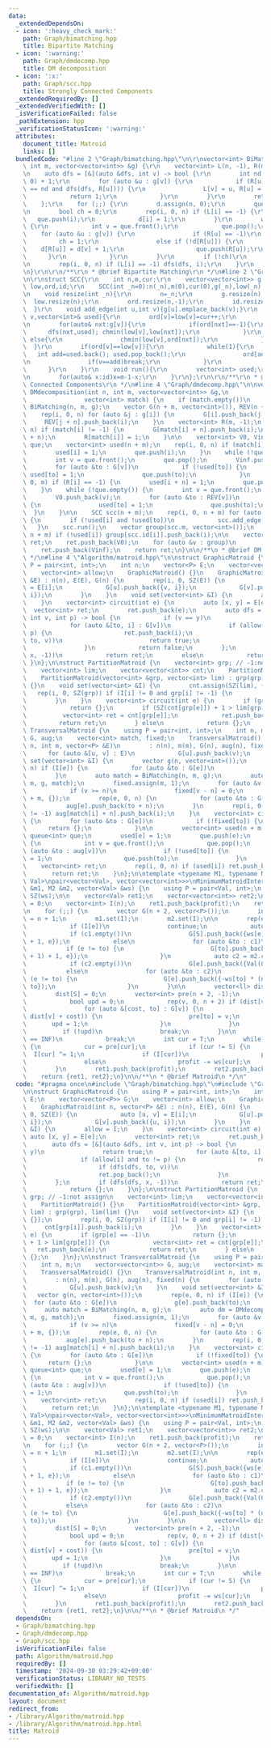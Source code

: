 ```yaml
---
data:
  _extendedDependsOn:
  - icon: ':heavy_check_mark:'
    path: Graph/bimatching.hpp
    title: Bipartite Matching
  - icon: ':warning:'
    path: Graph/dmdecomp.hpp
    title: DM decomposition
  - icon: ':x:'
    path: Graph/scc.hpp
    title: Strongly Connected Components
  _extendedRequiredBy: []
  _extendedVerifiedWith: []
  _isVerificationFailed: false
  _pathExtension: hpp
  _verificationStatusIcon: ':warning:'
  attributes:
    document_title: Matroid
    links: []
  bundledCode: "#line 2 \"Graph/bimatching.hpp\"\n\r\nvector<int> BiMatching(int n,\
    \ int m, vector<vector<int>> &g) {\r\n    vector<int> L(n, -1), R(m, -1), d(n);\r\
    \n    auto dfs = [&](auto &dfs, int v) -> bool {\r\n        int nd = exchange(d[v],\
    \ 0) + 1;\r\n        for (auto &u : g[v]) {\r\n            if (R[u] == -1 or (d[R[u]]\
    \ == nd and dfs(dfs, R[u]))) {\r\n                L[v] = u, R[u] = v;\r\n    \
    \            return 1;\r\n            }\r\n        }\r\n        return 0;\r\n\
    \    };\r\n    for (;;) {\r\n        d.assign(n, 0);\r\n        queue<int> que;\r\
    \n        bool ch = 0;\r\n        rep(i, 0, n) if (L[i] == -1) {\r\n         \
    \   que.push(i);\r\n            d[i] = 1;\r\n        }\r\n        while (!que.empty())\
    \ {\r\n            int v = que.front();\r\n            que.pop();\r\n        \
    \    for (auto &u : g[v]) {\r\n                if (R[u] == -1)\r\n           \
    \         ch = 1;\r\n                else if (!d[R[u]]) {\r\n                \
    \    d[R[u]] = d[v] + 1;\r\n                    que.push(R[u]);\r\n          \
    \      }\r\n            }\r\n        }\r\n        if (!ch)\r\n            break;\r\
    \n        rep(i, 0, n) if (L[i] == -1) dfs(dfs, i);\r\n    }\r\n    return L;\r\
    \n}\r\n\r\n/**\r\n * @brief Bipartite Matching\r\n */\n#line 2 \"Graph/scc.hpp\"\
    \n\r\nstruct SCC{\r\n    int n,m,cur;\r\n    vector<vector<int>> g;\r\n    vector<int>\
    \ low,ord,id;\r\n    SCC(int _n=0):n(_n),m(0),cur(0),g(_n),low(_n),ord(_n,-1),id(_n){}\r\
    \n    void resize(int _n){\r\n        n=_n;\r\n        g.resize(n);\r\n      \
    \  low.resize(n);\r\n        ord.resize(n,-1);\r\n        id.resize(n);\r\n  \
    \  }\r\n    void add_edge(int u,int v){g[u].emplace_back(v);}\r\n    void dfs(int\
    \ v,vector<int>& used){\r\n        ord[v]=low[v]=cur++;\r\n        used.emplace_back(v);\r\
    \n        for(auto& nxt:g[v]){\r\n            if(ord[nxt]==-1){\r\n          \
    \      dfs(nxt,used); chmin(low[v],low[nxt]);\r\n            }\r\n           \
    \ else{\r\n                chmin(low[v],ord[nxt]);\r\n            }\r\n      \
    \  }\r\n        if(ord[v]==low[v]){\r\n            while(1){\r\n             \
    \   int add=used.back(); used.pop_back();\r\n                ord[add]=n; id[add]=m;\r\
    \n                if(v==add)break;\r\n            }\r\n            m++;\r\n  \
    \      }\r\n    }\r\n    void run(){\r\n        vector<int> used;\r\n        rep(v,0,n)if(ord[v]==-1)dfs(v,used);\r\
    \n        for(auto& x:id)x=m-1-x;\r\n    }\r\n};\r\n\r\n/**\r\n * @brief Strongly\
    \ Connected Components\r\n */\n#line 4 \"Graph/dmdecomp.hpp\"\n\nvector<vector<int>>\
    \ DMdecomposition(int n, int m, vector<vector<int>> &g,\n                    \
    \                vector<int> match) {\n    if (match.empty())\n        match =\
    \ BiMatching(n, m, g);\n    vector G(n + m, vector<int>()), REV(n + m, vector<int>());\n\
    \    rep(i, 0, n) for (auto &j : g[i]) {\n        G[i].push_back(j + n);\n   \
    \     REV[j + n].push_back(i);\n    }\n    vector<int> R(m, -1);\n    rep(i, 0,\
    \ n) if (match[i] != -1) {\n        G[match[i] + n].push_back(i);\n        REV[i].push_back(match[i]\
    \ + n);\n        R[match[i]] = i;\n    }\n\n    vector<int> V0, Vinf;\n    queue<int>\
    \ que;\n    vector<int> used(n + m);\n    rep(i, 0, n) if (match[i] == -1) {\n\
    \        used[i] = 1;\n        que.push(i);\n    }\n    while (!que.empty()) {\n\
    \        int v = que.front();\n        que.pop();\n        Vinf.push_back(v);\n\
    \        for (auto &to : G[v])\n            if (!used[to]) {\n               \
    \ used[to] = 1;\n                que.push(to);\n            }\n    }\n    rep(i,\
    \ 0, m) if (R[i] == -1) {\n        used[i + n] = 1;\n        que.push(i + n);\n\
    \    }\n    while (!que.empty()) {\n        int v = que.front();\n        que.pop();\n\
    \        V0.push_back(v);\n        for (auto &to : REV[v])\n            if (!used[to])\
    \ {\n                used[to] = 1;\n                que.push(to);\n          \
    \  }\n    }\n\n    SCC scc(n + m);\n    rep(i, 0, n + m) for (auto &to : G[i])\
    \ {\n        if (!used[i] and !used[to])\n            scc.add_edge(i, to);\n \
    \   }\n    scc.run();\n    vector group(scc.m, vector<int>());\n    rep(i, 0,\
    \ n + m) if (!used[i]) group[scc.id[i]].push_back(i);\n\n    vector<vector<int>>\
    \ ret;\n    ret.push_back(V0);\n    for (auto &v : group)\n        ret.push_back(v);\n\
    \    ret.push_back(Vinf);\n    return ret;\n}\n\n/**\n * @brief DM decomposition\n\
    \ */\n#line 4 \"Algorithm/matroid.hpp\"\n\nstruct GraphicMatroid {\n    using\
    \ P = pair<int, int>;\n    int n;\n    vector<P> E;\n    vector<vector<P>> G;\n\
    \    vector<int> allow;\n    GraphicMatroid() {}\n    GraphicMatroid(int n, vector<P>\
    \ &E) : n(n), E(E), G(n) {\n        rep(i, 0, SZ(E)) {\n            auto [u, v]\
    \ = E[i];\n            G[u].push_back({v, i});\n            G[v].push_back({u,\
    \ i});\n        }\n    }\n    void set(vector<int> &I) {\n        allow = I;\n\
    \    }\n    vector<int> circuit(int e) {\n        auto [x, y] = E[e];\n      \
    \  vector<int> ret;\n        ret.push_back(e);\n        auto dfs = [&](auto &dfs,\
    \ int v, int p) -> bool {\n            if (v == y)\n                return true;\n\
    \            for (auto &[to, i] : G[v])\n                if (allow[i] and to !=\
    \ p) {\n                    ret.push_back(i);\n                    if (dfs(dfs,\
    \ to, v))\n                        return true;\n                    ret.pop_back();\n\
    \                }\n            return false;\n        };\n        if (dfs(dfs,\
    \ x, -1))\n            return ret;\n        else\n            return {};\n   \
    \ }\n};\n\nstruct PartitionMatroid {\n    vector<int> grp; // -1:not assign\n\
    \    vector<int> lim;\n    vector<vector<int>> cnt;\n    PartitionMatroid() {}\n\
    \    PartitionMatroid(vector<int> &grp, vector<int> lim) : grp(grp), lim(lim)\
    \ {}\n    void set(vector<int> &I) {\n        cnt.assign(SZ(lim), {});\n     \
    \   rep(i, 0, SZ(grp)) if (I[i] != 0 and grp[i] != -1) {\n            cnt[grp[i]].push_back(i);\n\
    \        }\n    }\n    vector<int> circuit(int e) {\n        if (grp[e] == -1)\n\
    \            return {};\n        if (SZ(cnt[grp[e]]) + 1 > lim[grp[e]]) {\n  \
    \          vector<int> ret = cnt[grp[e]];\n            ret.push_back(e);\n   \
    \         return ret;\n        } else\n            return {};\n    }\n};\n\nstruct\
    \ TransversalMatroid {\n    using P = pair<int, int>;\n    int n, m;\n    vector<vector<int>>\
    \ G, aug;\n    vector<int> match, fixed;\n    TransversalMatroid() {}\n    TransversalMatroid(int\
    \ n, int m, vector<P> &E)\n        : n(n), m(m), G(n), aug(n), fixed(n) {\n  \
    \      for (auto &[u, v] : E)\n            G[u].push_back(v);\n    }\n    void\
    \ set(vector<int> &I) {\n        vector g(n, vector<int>());\n        rep(e, 0,\
    \ n) if (I[e]) {\n            for (auto &to : G[e])\n                g[e].push_back(to);\n\
    \        }\n        auto match = BiMatching(n, m, g);\n        auto dm = DMdecomposition(n,\
    \ m, g, match);\n        fixed.assign(m, 1);\n        for (auto &v : dm.front())\n\
    \            if (v >= n)\n                fixed[v - n] = 0;\n        aug.assign(n\
    \ + m, {});\n        rep(e, 0, n) {\n            for (auto &to : G[e])\n     \
    \           aug[e].push_back(to + n);\n        }\n        rep(i, 0, n) if (match[i]\
    \ != -1) aug[match[i] + n].push_back(i);\n    }\n    vector<int> circuit(int e)\
    \ {\n        for (auto &to : G[e])\n            if (!fixed[to]) {\n          \
    \      return {};\n            }\n\n        vector<int> used(n + m);\n       \
    \ queue<int> que;\n        used[e] = 1;\n        que.push(e);\n        while (!que.empty())\
    \ {\n            int v = que.front();\n            que.pop();\n            for\
    \ (auto &to : aug[v])\n                if (!used[to]) {\n                    used[to]\
    \ = 1;\n                    que.push(to);\n                }\n        }\n    \
    \    vector<int> ret;\n        rep(i, 0, n) if (used[i]) ret.push_back(i);\n \
    \       return ret;\n    }\n};\n\ntemplate <typename M1, typename M2, typename\
    \ Val>\npair<vector<Val>, vector<vector<int>>>\nMinimumMatroidIntersection(M1\
    \ &m1, M2 &m2, vector<Val> &ws) {\n    using P = pair<Val, int>;\n    int n =\
    \ SZ(ws);\n\n    vector<Val> ret1;\n    vector<vector<int>> ret2;\n\n    Val profit\
    \ = 0;\n    vector<int> I(n);\n    ret1.push_back(profit);\n    ret2.push_back(I);\n\
    \n    for (;;) {\n        vector G(n + 2, vector<P>());\n        int S = n, T\
    \ = n + 1;\n        m1.set(I);\n        m2.set(I);\n\n        rep(e, 0, n) {\n\
    \            if (I[e])\n                continue;\n            auto c1 = m1.circuit(e);\n\
    \            if (c1.empty())\n                G[S].push_back({ws[e] * (n + 1)\
    \ + 1, e});\n            else\n                for (auto &to : c1)\n         \
    \           if (e != to) {\n                        G[to].push_back({ws[e] * (n\
    \ + 1) + 1, e});\n                    }\n            auto c2 = m2.circuit(e);\n\
    \            if (c2.empty())\n                G[e].push_back({Val(0), T});\n \
    \           else\n                for (auto &to : c2)\n                    if\
    \ (e != to) {\n                        G[e].push_back({-ws[to] * (n + 1) + 1,\
    \ to});\n                    }\n        }\n\n        vector<ll> dist(n + 2, INF);\n\
    \        dist[S] = 0;\n        vector<int> pre(n + 2, -1);\n        for (;;) {\n\
    \            bool upd = 0;\n            rep(v, 0, n + 2) if (dist[v] != INF) {\n\
    \                for (auto &[cost, to] : G[v]) {\n                    if (chmin(dist[to],\
    \ dist[v] + cost)) {\n                        pre[to] = v;\n                 \
    \       upd = 1;\n                    }\n                }\n            }\n  \
    \          if (!upd)\n                break;\n        }\n\n        if (dist[T]\
    \ == INF)\n            break;\n        int cur = T;\n        while (cur != S)\
    \ {\n            cur = pre[cur];\n            if (cur != S) {\n              \
    \  I[cur] ^= 1;\n                if (I[cur])\n                    profit += ws[cur];\n\
    \                else\n                    profit -= ws[cur];\n            }\n\
    \        }\n        ret1.push_back(profit);\n        ret2.push_back(I);\n    }\n\
    \    return {ret1, ret2};\n}\n\n/**\n * @brief Matroid\n */\n"
  code: "#pragma once\n#include \"Graph/bimatching.hpp\"\n#include \"Graph/dmdecomp.hpp\"\
    \n\nstruct GraphicMatroid {\n    using P = pair<int, int>;\n    int n;\n    vector<P>\
    \ E;\n    vector<vector<P>> G;\n    vector<int> allow;\n    GraphicMatroid() {}\n\
    \    GraphicMatroid(int n, vector<P> &E) : n(n), E(E), G(n) {\n        rep(i,\
    \ 0, SZ(E)) {\n            auto [u, v] = E[i];\n            G[u].push_back({v,\
    \ i});\n            G[v].push_back({u, i});\n        }\n    }\n    void set(vector<int>\
    \ &I) {\n        allow = I;\n    }\n    vector<int> circuit(int e) {\n       \
    \ auto [x, y] = E[e];\n        vector<int> ret;\n        ret.push_back(e);\n \
    \       auto dfs = [&](auto &dfs, int v, int p) -> bool {\n            if (v ==\
    \ y)\n                return true;\n            for (auto &[to, i] : G[v])\n \
    \               if (allow[i] and to != p) {\n                    ret.push_back(i);\n\
    \                    if (dfs(dfs, to, v))\n                        return true;\n\
    \                    ret.pop_back();\n                }\n            return false;\n\
    \        };\n        if (dfs(dfs, x, -1))\n            return ret;\n        else\n\
    \            return {};\n    }\n};\n\nstruct PartitionMatroid {\n    vector<int>\
    \ grp; // -1:not assign\n    vector<int> lim;\n    vector<vector<int>> cnt;\n\
    \    PartitionMatroid() {}\n    PartitionMatroid(vector<int> &grp, vector<int>\
    \ lim) : grp(grp), lim(lim) {}\n    void set(vector<int> &I) {\n        cnt.assign(SZ(lim),\
    \ {});\n        rep(i, 0, SZ(grp)) if (I[i] != 0 and grp[i] != -1) {\n       \
    \     cnt[grp[i]].push_back(i);\n        }\n    }\n    vector<int> circuit(int\
    \ e) {\n        if (grp[e] == -1)\n            return {};\n        if (SZ(cnt[grp[e]])\
    \ + 1 > lim[grp[e]]) {\n            vector<int> ret = cnt[grp[e]];\n         \
    \   ret.push_back(e);\n            return ret;\n        } else\n            return\
    \ {};\n    }\n};\n\nstruct TransversalMatroid {\n    using P = pair<int, int>;\n\
    \    int n, m;\n    vector<vector<int>> G, aug;\n    vector<int> match, fixed;\n\
    \    TransversalMatroid() {}\n    TransversalMatroid(int n, int m, vector<P> &E)\n\
    \        : n(n), m(m), G(n), aug(n), fixed(n) {\n        for (auto &[u, v] : E)\n\
    \            G[u].push_back(v);\n    }\n    void set(vector<int> &I) {\n     \
    \   vector g(n, vector<int>());\n        rep(e, 0, n) if (I[e]) {\n          \
    \  for (auto &to : G[e])\n                g[e].push_back(to);\n        }\n   \
    \     auto match = BiMatching(n, m, g);\n        auto dm = DMdecomposition(n,\
    \ m, g, match);\n        fixed.assign(m, 1);\n        for (auto &v : dm.front())\n\
    \            if (v >= n)\n                fixed[v - n] = 0;\n        aug.assign(n\
    \ + m, {});\n        rep(e, 0, n) {\n            for (auto &to : G[e])\n     \
    \           aug[e].push_back(to + n);\n        }\n        rep(i, 0, n) if (match[i]\
    \ != -1) aug[match[i] + n].push_back(i);\n    }\n    vector<int> circuit(int e)\
    \ {\n        for (auto &to : G[e])\n            if (!fixed[to]) {\n          \
    \      return {};\n            }\n\n        vector<int> used(n + m);\n       \
    \ queue<int> que;\n        used[e] = 1;\n        que.push(e);\n        while (!que.empty())\
    \ {\n            int v = que.front();\n            que.pop();\n            for\
    \ (auto &to : aug[v])\n                if (!used[to]) {\n                    used[to]\
    \ = 1;\n                    que.push(to);\n                }\n        }\n    \
    \    vector<int> ret;\n        rep(i, 0, n) if (used[i]) ret.push_back(i);\n \
    \       return ret;\n    }\n};\n\ntemplate <typename M1, typename M2, typename\
    \ Val>\npair<vector<Val>, vector<vector<int>>>\nMinimumMatroidIntersection(M1\
    \ &m1, M2 &m2, vector<Val> &ws) {\n    using P = pair<Val, int>;\n    int n =\
    \ SZ(ws);\n\n    vector<Val> ret1;\n    vector<vector<int>> ret2;\n\n    Val profit\
    \ = 0;\n    vector<int> I(n);\n    ret1.push_back(profit);\n    ret2.push_back(I);\n\
    \n    for (;;) {\n        vector G(n + 2, vector<P>());\n        int S = n, T\
    \ = n + 1;\n        m1.set(I);\n        m2.set(I);\n\n        rep(e, 0, n) {\n\
    \            if (I[e])\n                continue;\n            auto c1 = m1.circuit(e);\n\
    \            if (c1.empty())\n                G[S].push_back({ws[e] * (n + 1)\
    \ + 1, e});\n            else\n                for (auto &to : c1)\n         \
    \           if (e != to) {\n                        G[to].push_back({ws[e] * (n\
    \ + 1) + 1, e});\n                    }\n            auto c2 = m2.circuit(e);\n\
    \            if (c2.empty())\n                G[e].push_back({Val(0), T});\n \
    \           else\n                for (auto &to : c2)\n                    if\
    \ (e != to) {\n                        G[e].push_back({-ws[to] * (n + 1) + 1,\
    \ to});\n                    }\n        }\n\n        vector<ll> dist(n + 2, INF);\n\
    \        dist[S] = 0;\n        vector<int> pre(n + 2, -1);\n        for (;;) {\n\
    \            bool upd = 0;\n            rep(v, 0, n + 2) if (dist[v] != INF) {\n\
    \                for (auto &[cost, to] : G[v]) {\n                    if (chmin(dist[to],\
    \ dist[v] + cost)) {\n                        pre[to] = v;\n                 \
    \       upd = 1;\n                    }\n                }\n            }\n  \
    \          if (!upd)\n                break;\n        }\n\n        if (dist[T]\
    \ == INF)\n            break;\n        int cur = T;\n        while (cur != S)\
    \ {\n            cur = pre[cur];\n            if (cur != S) {\n              \
    \  I[cur] ^= 1;\n                if (I[cur])\n                    profit += ws[cur];\n\
    \                else\n                    profit -= ws[cur];\n            }\n\
    \        }\n        ret1.push_back(profit);\n        ret2.push_back(I);\n    }\n\
    \    return {ret1, ret2};\n}\n\n/**\n * @brief Matroid\n */"
  dependsOn:
  - Graph/bimatching.hpp
  - Graph/dmdecomp.hpp
  - Graph/scc.hpp
  isVerificationFile: false
  path: Algorithm/matroid.hpp
  requiredBy: []
  timestamp: '2024-09-30 03:29:42+09:00'
  verificationStatus: LIBRARY_NO_TESTS
  verifiedWith: []
documentation_of: Algorithm/matroid.hpp
layout: document
redirect_from:
- /library/Algorithm/matroid.hpp
- /library/Algorithm/matroid.hpp.html
title: Matroid
---
```

